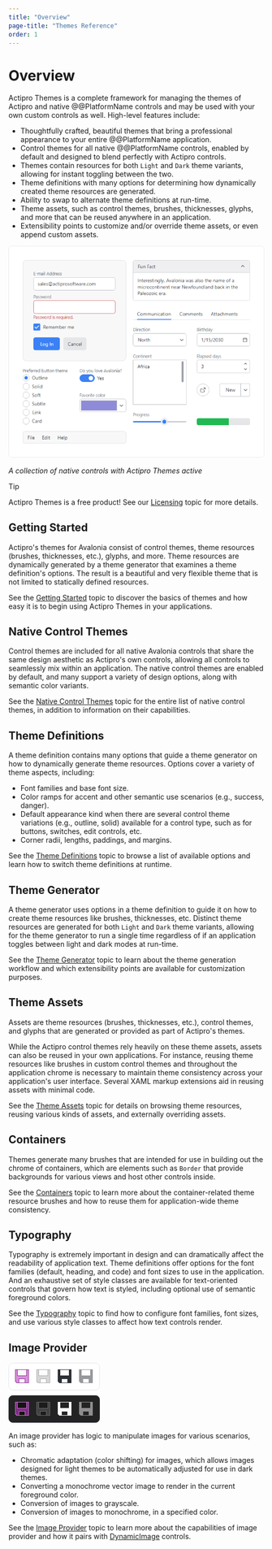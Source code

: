 ```yaml
---
title: "Overview"
page-title: "Themes Reference"
order: 1
---
```

# Overview

Actipro Themes is a complete framework for managing the themes of Actipro and native @@PlatformName controls and may be used with your own custom controls as well.  High-level features include:

- Thoughtfully crafted, beautiful themes that bring a professional appearance to your entire @@PlatformName application.
- Control themes for all native @@PlatformName controls, enabled by default and designed to blend perfectly with Actipro controls.
- Themes contain resources for both `Light` and `Dark` theme variants, allowing for instant toggling between the two.
- Theme definitions with many options for determining how dynamically created theme resources are generated.
- Ability to swap to alternate theme definitions at run-time.
- Theme assets, such as control themes, brushes, thicknesses, glyphs, and more that can be reused anywhere in an application.
- Extensibility points to customize and/or override theme assets, or even append custom assets.

![Screenshot](images/overview.png)

*A collection of native controls with Actipro Themes active*

> [!TIP]
> Actipro Themes is a free product!  See our [Licensing](../licensing.md) topic for more details.

## Getting Started

Actipro's themes for Avalonia consist of control themes, theme resources (brushes, thicknesses, etc.), glyphs, and more.  Theme resources are dynamically generated by a theme generator that examines a theme definition's options.  The result is a beautiful and very flexible theme that is not limited to statically defined resources.

See the [Getting Started](getting-started.md) topic to discover the basics of themes and how easy it is to begin using Actipro Themes in your applications.

## Native Control Themes

Control themes are included for all native Avalonia controls that share the same design aesthetic as Actipro's own controls, allowing all controls to seamlessly mix within an application.  The native control themes are enabled by default, and many support a variety of design options, along with semantic color variants.

See the [Native Control Themes](native-control-themes.md) topic for the entire list of native control themes, in addition to information on their capabilities.

## Theme Definitions

A theme definition contains many options that guide a theme generator on how to dynamically generate theme resources.  Options cover a variety of theme aspects, including:

- Font families and base font size.
- Color ramps for accent and other semantic use scenarios (e.g., success, danger).
- Default appearance kind when there are several control theme variations (e.g., outline, solid) available for a control type, such as for buttons, switches, edit controls, etc.
- Corner radii, lengths, paddings, and margins.

See the [Theme Definitions](theme-definitions.md) topic to browse a list of available options and learn how to switch theme definitions at runtime.

## Theme Generator

A theme generator uses options in a theme definition to guide it on how to create theme resources like brushes, thicknesses, etc.  Distinct theme resources are generated for both `Light` and `Dark` theme variants, allowing for the theme generator to run a single time regardless of if an application toggles between light and dark modes at run-time.

See the [Theme Generator](theme-generator.md) topic to learn about the theme generation workflow and which extensibility points are available for customization purposes.

## Theme Assets

Assets are theme resources (brushes, thicknesses, etc.), control themes, and glyphs that are generated or provided as part of Actipro's themes.

While the Actipro control themes rely heavily on these theme assets, assets can also be reused in your own applications.  For instance, reusing theme resources like brushes in custom control themes and throughout the application chrome is necessary to maintain theme consistency across your application's user interface.  Several XAML markup extensions aid in reusing assets with minimal code.

See the [Theme Assets](theme-assets.md) topic for details on browsing theme resources, reusing various kinds of assets, and externally overriding assets.

## Containers

Themes generate many brushes that are intended for use in building out the chrome of containers, which are elements such as `Border` that provide backgrounds for various views and host other controls inside.

See the [Containers](containers.md) topic to learn more about the container-related theme resource brushes and how to reuse them for application-wide theme consistency.

## Typography

Typography is extremely important in design and can dramatically affect the readability of application text.  Theme definitions offer options for the font families (default, heading, and code) and font sizes to use in the application.  And an exhaustive set of style classes are available for text-oriented controls that govern how text is styled, including optional use of semantic foreground colors.

See the [Typography](typography.md) topic to find how to configure font families, font sizes, and use various style classes to affect how text controls render.

## Image Provider

![Screenshot](../shared/images/dynamicimage-multi.png)

An image provider has logic to manipulate images for various scenarios, such as:

- Chromatic adaptation (color shifting) for images, which allows images designed for light themes to be automatically adjusted for use in dark themes.
- Converting a monochrome vector image to render in the current foreground color.
- Conversion of images to grayscale.
- Conversion of images to monochrome, in a specified color.

See the [Image Provider](image-provider.md) topic to learn more about the capabilities of image provider and how it pairs with [DynamicImage](../shared/controls/dynamic-image.md) controls.
